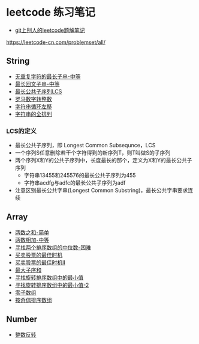 # leetcode 练习笔记

- [git上别人的leetcode题解笔记](https://github.com/azl397985856/leetcode?utm_source=gold_browser_extension)

https://leetcode-cn.com/problemset/all/

## String

- [无重复字符的最长子串-中等](String/longest-substring-without-repeating-characters.html)
- [最长回文子串-中等](String/longest-palindromic-substring.html)
- [最长公共子序列LCS](String/longest-common-subsequence.html)
- [罗马数字转整数](String/roman-to-integer.html)
- [字符串循环左移](String/left-rotate-string.html)
- [字符串的全排列](String/string-permutation.html)

### LCS的定义

- 最长公共子序列，即 Longest Common Subsequnce，LCS
- 一个序列S任意删除若干个字符得到的新序列T，则T叫做S的子序列
- 两个序列X和Y的公共子序列中，长度最长的那个，定义为X和Y的最长公共子序列
  - 字符串13455和245576的最长公共子序列为455
  - 字符串acdfg与adfc的最长公共子序列为adf
- 注意区别最长公共字串(Longest Common Substring)，最长公共字串要求连续

## Array

- [两数之和-简单](Array/two-sum.html)
- [两数相加-中等](Array/add-two-numbers.html)
- [寻找两个排序数组的中位数-困难](Array/median-of-two-sorted-arrays.html)
- [买卖股票的最佳时机](Array/best-time-to-buy-and-sell-stock.html)
- [买卖股票的最佳时机II](Array/best-time-to-buy-and-sell-stock-ii.html)
- [最大子序和](Array/maximum-subarray.html)
- [寻找旋转排序数组中的最小值](Array/find-minimum-in-rotated-sorted-array.html)
- [寻找旋转排序数组中的最小值-2](Array/find-minimum-in-rotated-sorted-array-2.html)
- [零子数组](Array/zero-subarray.html)
- [按奇偶排序数组](Array/sort-array-by-parity.html)

## Number

- [整数反转](Number/reverse-integer.html)

